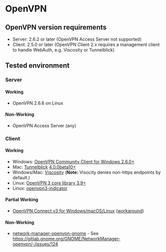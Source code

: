 # OpenVPN

## OpenVPN version requirements

- Server: 2.6.2 or later (OpenVPN Access Server not supported)
- Client: 2.5.0 or later (OpenVPN Client 2.x requires a management client to handle WebAuth, e.g. Viscosity or Tunnelblick)

## Tested environment

### Server

#### Working

- OpenVPN 2.6.6 on Linux

#### Non-Working

- OpenVPN Access Server (any)

### Client

#### Working

- Windows: [OpenVPN Community Client for Windows 2.6.0+](https://openvpn.net/community-downloads/)
- Mac: [Tunnelblick](https://tunnelblick.net/) [4.0.0beta10+](https://github.com/Tunnelblick/Tunnelblick/issues/676)
- Windows/Mac: [Viscosity](https://www.sparklabs.com/viscosity) (**Note:** Visocity denies non-https endpoints by default.)
- Linux: [OpenVPN 3 core library 3.9+](https://github.com/OpenVPN/openvpn3)
- Linux: [openvpn3-indicator](https://github.com/OpenVPN/openvpn3-indicator)

#### Partial Working

- [OpenVPN Connect v3 for Windows/macOS/Linux](https://openvpn.net/vpn-server-resources/connecting-to-access-server-with-macos/) ([workaround](https://github.com/jkroepke/openvpn-auth-oauth2/wiki/Debugging-Errors#error-message-received-control-message-push_request-in-openvpn-client-v3))

#### Non-Working

- [network-manager-openvpn-gnome](https://gitlab.gnome.org/GNOME/NetworkManager-openvpn) -
  See https://gitlab.gnome.org/GNOME/NetworkManager-openvpn/-/issues/124
